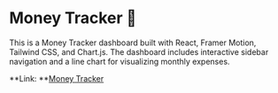 # Money Tracker 💸

This is a Money Tracker dashboard built with React, Framer Motion, Tailwind CSS, and Chart.js. The dashboard includes interactive sidebar navigation and a line chart for visualizing monthly expenses.

**Link: **[Money Tracker](https://reactjs-money-tracker.netlify.app/)
